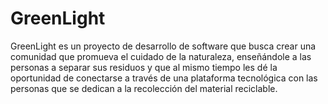 # GreenLight
GreenLight es un proyecto de desarrollo de software que busca crear una comunidad que promueva el cuidado de la naturaleza, enseñándole a las personas a separar sus residuos y que al mismo tiempo les dé la oportunidad de conectarse a través de una plataforma tecnológica con las personas que se dedican a la recolección del material reciclable.
